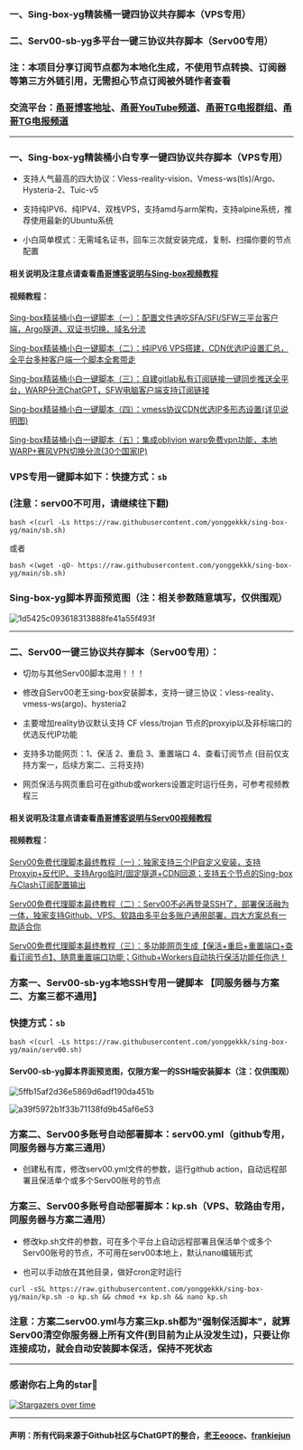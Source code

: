 ### 一、Sing-box-yg精装桶一键四协议共存脚本（VPS专用）
### 二、Serv00-sb-yg多平台一键三协议共存脚本（Serv00专用）

### 注：本项目分享订阅节点都为本地化生成，不使用节点转换、订阅器等第三方外链引用，无需担心节点订阅被外链作者查看

### 交流平台：[甬哥博客地址](https://ygkkk.blogspot.com)、[甬哥YouTube频道](https://www.youtube.com/@ygkkk)、[甬哥TG电报群组](https://t.me/+jZHc6-A-1QQ5ZGVl)、[甬哥TG电报频道](https://t.me/+DkC9ZZUgEFQzMTZl)
--------------------------------------------------------------

### 一、Sing-box-yg精装桶小白专享一键四协议共存脚本（VPS专用）

* 支持人气最高的四大协议：Vless-reality-vision、Vmess-ws(tls)/Argo、Hysteria-2、Tuic-v5

* 支持纯IPV6、纯IPV4、双栈VPS，支持amd与arm架构，支持alpine系统，推荐使用最新的Ubuntu系统

* 小白简单模式：无需域名证书，回车三次就安装完成，复制、扫描你要的节点配置

#### 相关说明及注意点请查看[甬哥博客说明与Sing-box视频教程](https://ygkkk.blogspot.com/2023/10/sing-box-yg.html)

#### 视频教程：

[Sing-box精装桶小白一键脚本（一）：配置文件通吃SFA/SFI/SFW三平台客户端，Argo隧道、双证书切换、域名分流](https://youtu.be/QwTapeVPeB0)

[Sing-box精装桶小白一键脚本（二）：纯IPV6 VPS搭建，CDN优选IP设置汇总，全平台多种客户端一个脚本全套带走](https://youtu.be/kmTgj1DundU)

[Sing-box精装桶小白一键脚本（三）：自建gitlab私有订阅链接一键同步推送全平台，WARP分流ChatGPT，SFW电脑客户端支持订阅链接](https://youtu.be/by7C2HU6-fU)

[Sing-box精装桶小白一键脚本（四）：vmess协议CDN优选IP多形态设置(详见说明图)](https://youtu.be/Qfm8DbLeb6w)

[Sing-box精装桶小白一键脚本（五）：集成oblivion warp免费vpn功能，本地WARP+赛风VPN切换分流(30个国家IP)](https://youtu.be/5Y6NPsYPws0)

### VPS专用一键脚本如下：快捷方式：```sb```
### (注意：serv00不可用，请继续往下翻)
```
bash <(curl -Ls https://raw.githubusercontent.com/yonggekkk/sing-box-yg/main/sb.sh)
```
或者
```
bash <(wget -qO- https://raw.githubusercontent.com/yonggekkk/sing-box-yg/main/sb.sh)
```

### Sing-box-yg脚本界面预览图（注：相关参数随意填写，仅供围观）

![1d5425c093618313888fe41a55f493f](https://github.com/user-attachments/assets/2b4b04a6-2de4-499a-afa1-ed78bccc50a8)

-----------------------------------------------------

### 二、Serv00一键三协议共存脚本（Serv00专用）：

* 切勿与其他Serv00脚本混用！！！

* 修改自Serv00老王sing-box安装脚本，支持一键三协议：vless-reality、vmess-ws(argo)、hysteria2

* 主要增加reality协议默认支持 CF vless/trojan 节点的proxyip以及非标端口的优选反代IP功能

* 支持多功能网页：1、保活 2、重启 3、重置端口 4、查看订阅节点 (目前仅支持方案一，后续方案二、三将支持)

* 网页保活与网页重启可在github或workers设置定时运行任务，可参考视频教程三

#### 相关说明及注意点请查看[甬哥博客说明与Serv00视频教程](https://ygkkk.blogspot.com/2025/01/serv00.html)

#### 视频教程：

[Serv00免费代理脚本最终教程（一）：独家支持三个IP自定义安装，支持Proxyip+反代IP、支持Argo临时/固定隧道+CDN回源；支持五个节点的Sing-box与Clash订阅配置输出](https://youtu.be/2VF9D6z2z7w)

[Serv00免费代理脚本最终教程（二）：Serv00不必再登录SSH了，部署保活融为一体，独家支持Github、VPS、软路由多平台多账户通用部署，四大方案总有一款适合你](https://youtu.be/rYeX1iU_iZ0)

[Serv00免费代理脚本最终教程（三）：多功能网页生成【保活+重启+重置端口+查看订阅节点】、随意重置端口功能；Github+Workers自动执行保活功能任你选！](https://youtu.be/9uCfFNnjNc0)

### 方案一、Serv00-sb-yg本地SSH专用一键脚本 【同服务器与方案二、方案三都不通用】

### 快捷方式：```sb```

```
bash <(curl -Ls https://raw.githubusercontent.com/yonggekkk/sing-box-yg/main/serv00.sh)
```

#### Serv00-sb-yg脚本界面预览图，仅限方案一的SSH端安装脚本（注：仅供围观）
![5ffb15af2d36e5869d6adf190da451b](https://github.com/user-attachments/assets/9faf6776-8d3f-4bcb-b579-f98c55454ca1)

![a39f5972b1f33b71138fd9b45af6e53](https://github.com/user-attachments/assets/a2e069ea-80cb-4953-b034-3cb518444eb7)


### 方案二、Serv00多账号自动部署脚本：serv00.yml（github专用，同服务器与方案三通用）

* 创建私有库，修改serv00.yml文件的参数，运行github action，自动远程部署且保活单个或多个Serv00账号的节点


### 方案三、Serv00多账号自动部署脚本：kp.sh（VPS、软路由专用，同服务器与方案二通用）

* 修改kp.sh文件的参数，可在多个平台上自动远程部署且保活单个或多个Serv00账号的节点，不可用在serv00本地上，默认nano编辑形式

* 也可以手动放在其他目录，做好cron定时运行

```
curl -sSL https://raw.githubusercontent.com/yonggekkk/sing-box-yg/main/kp.sh -o kp.sh && chmod +x kp.sh && nano kp.sh
```

### 注意：方案二serv00.yml与方案三kp.sh都为"强制保活脚本"，就算Serv00清空你服务器上所有文件(到目前为止从没发生过)，只要让你连接成功，就会自动安装脚本保活，保持不死状态


-----------------------------------------------------

### 感谢你右上角的star🌟
[![Stargazers over time](https://starchart.cc/yonggekkk/sing-box-yg.svg)](https://starchart.cc/yonggekkk/sing-box-yg)

---------------------------------------
#### 声明：所有代码来源于Github社区与ChatGPT的整合，[老王eooce](https://github.com/eooce/Sing-box/blob/test/sb_00.sh)、[frankiejun](https://github.com/frankiejun/serv00-play/blob/main/start.sh)
